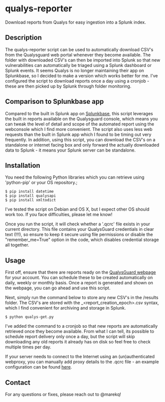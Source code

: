 # qualys-reporter
Download reports from Qualys for easy ingestion into a Splunk index.

Description
-----------

The qualys-reporter script can be used to automatically download CSV's from the Qualysguard web portal whenever they become available. The folder with downloaded CSV's can then be imported into Splunk so that new vulnerabilities can automatically be triaged using a Splunk dashboard or Splunk events. It seems Qualys is no longer maintaining their app on Splunkbase, so I decided to make a version which works better for me. I've configured the script to download reports once a day using a cronjob - these are then picked up by Splunk through folder monitoring. 

Comparison to Splunkbase app
----------------------------

Compared to the built in Splunk app on [Splunkbase](https://splunkbase.splunk.com/app/2964/#/overview), this script leverages the built in reports available on the Qualysguard console, which means you can tweak the level of detail and scope of the automated report using the webconsole which I find more convenient. The script also uses less web requests than the built in Splunk app which I found to be timing out very frequently. In addition, using this script, you can download the CSV's on a standalone or internet facing box and only forward the actually downloaded data to Splunk - it means your Splunk server can be standalone.

Installation
------------

You need the following Python libraries which you can retrieve using 'python-pip' or your OS repository.;

	$ pip install datetime 
	$ pip install qualysapi
	$ pip install xmltodict

I've tested the script on Debian and OS X, but I expect other OS should work too. If you face difficulties, please let me know!

Once you run the script, it will check whether a '.qcrc' file exists in your current directory. This file contains your QualysGuard credentials in clear text (!!!), so ensure to keep it secure using file permissions or disable the "remember_me=True" option in the code, which disables credential storage all together. 

Usage
-----

First off, ensure that there are reports ready on the [QualysGuard webpage](https://qualysguard.qualys.com/fo/report/report_list.php) for your account. You can schedule these to be created automatically on daily, weekly or monthly basis. Once a report is generated and shown on the webpage, you can go ahead and use this script. 

Next, simply run the command below to store any new CSV's in the /results folder. The CSV's are stored with the <reportid>_<report_creation_epoch>.csv syntax, which I find convenient for archiving and storage in Splunk. 

	$ python qualys-get.py

I've added the command to a cronjob so that new reports are automatically retrieved once they become available.  From what I can tell, its possible to schedule report delivery only once a day, but the script will skip downloading any old reports it already has on disk so feel free to check multiple times per day. 

If your server needs to connect to the Internet using an (un)authenticated webproxy, you can manually add proxy details to the .qcrc file - an example configuration can be found [here](https://github.com/paragbaxi/qualysapi#example-config-file). 

Contact
-------

For any questions or fixes, please reach out to @marekq!